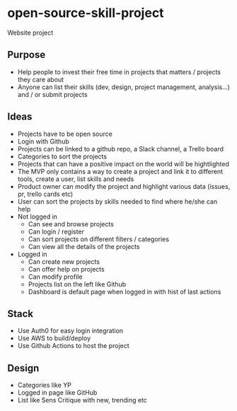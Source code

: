 # open-source-skill-project
Website project

## Purpose
* Help people to invest their free time in projects that matters / projects they care about
* Anyone can list their skills (dev, design, project management, analysis...) and / or submit projects

## Ideas
* Projects have to be open source
* Login with Github
* Projects can be linked to a github repo, a Slack channel, a Trello board
* Categories to sort the projects 
* Projects that can have a positive impact on the world will be hightlighted
* The MVP only contains a way to create a project and link it to different tools, create a user, list skills and needs
* Product owner can modify the project and highlight various data (issues, pr, trello cards etc)
* User can sort the projects by skills needed to find where he/she can help
* Not logged in
  * Can see and browse projects
  * Can login / register
  * Can sort projects on different filters / categories
  * Can view all the details of the projects
* Logged in
  * Can create new projects
  * Can offer help on projects
  * Can modify profile
  * Projects list on the left like Github
  * Dashboard is default page when logged in with hist of last actions

## Stack
* Use Auth0 for easy login integration
* Use AWS to build/deploy
* Use Github Actions to host the project

## Design
* Categories like YP
* Logged in page like GitHub
* List like Sens Critique with new, trending etc
